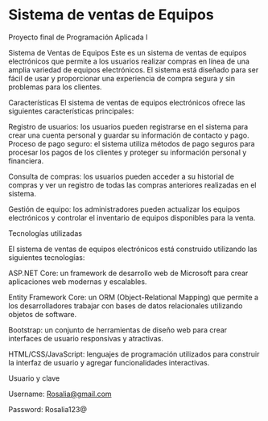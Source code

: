 # Sistema de ventas de Equipos
Proyecto final de Programación Aplicada I

Sistema de Ventas de Equipos 
Este es un sistema de ventas de equipos electrónicos que permite a los usuarios realizar compras en línea de una amplia variedad de equipos electrónicos. El sistema está diseñado para ser fácil de usar y proporcionar una experiencia de compra segura y sin problemas para los clientes.

Características
El sistema de ventas de equipos electrónicos ofrece las siguientes características principales:

Registro de usuarios: los usuarios pueden registrarse en el sistema para crear una cuenta personal y guardar su información de contacto y pago.
Proceso de pago seguro: el sistema utiliza métodos de pago seguros para procesar los pagos de los clientes y proteger su información personal y financiera.

Consulta de compras: los usuarios pueden acceder a su historial de compras y ver un registro de todas las compras anteriores realizadas en el sistema.

Gestión de equipo: los administradores pueden actualizar los equipos electrónicos  y controlar el inventario de equipos disponibles para la venta.

Tecnologías utilizadas

El sistema de ventas de equipos electrónicos está construido utilizando las siguientes tecnologías:

ASP.NET Core: un framework de desarrollo web de Microsoft para crear aplicaciones web modernas y escalables.

Entity Framework Core: un ORM (Object-Relational Mapping) que permite a los desarrolladores trabajar con bases de datos relacionales utilizando objetos de software.

Bootstrap: un conjunto de herramientas de diseño web para crear interfaces de usuario responsivas y atractivas.

HTML/CSS/JavaScript: lenguajes de programación utilizados para construir la interfaz de usuario y agregar funcionalidades interactivas.

Usuario y clave

Username: Rosalia@gmail.com

Password: Rosalia123@


